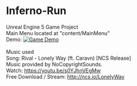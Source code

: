 # Inferno-Run
Unreal Engine 5 Game Project <br />
Main Menu located at "content/MainMenu" <br />
Demo: [![Game Demo](https://img.youtube.com/vi/VID/0.jpg)](https://youtu.be/WyW9cDi9WEE)
<br />
<br />
Music used <br />
Song: Rival - Lonely Way (ft. Caravn) [NCS Release] <br />
Music provided by NoCopyrightSounds. <br />
Watch: https://youtu.be/s0YJhnVEgMw <br />
Free Download / Stream: http://ncs.io/LonelyWay <br />
